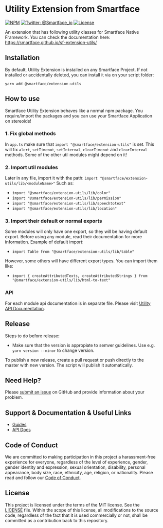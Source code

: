# Utility Extension from Smartface
[![NPM](https://img.shields.io/npm/v/@smartface/extension-utils?style=flat-square)](https://www.npmjs.com/package/@smartface/extension-utils)
[![Twitter: @Smartface_io](https://img.shields.io/badge/contact-@Smartface_io-blue.svg?style=flat)](https://twitter.com/smartface_io)
[![License](https://img.shields.io/badge/license-MIT-green.svg?style=flat)](https://raw.githubusercontent.com/smartface/sf-extension-utils/master/LICENSE)

An extension that has following utility classes for Smartface Native Framework. You can check the documentation here: https://smartface.github.io/sf-extension-utils/

## Installation
By default, Utility Extension is installed on any Smartface Project. If not installed or accidentally deleted, you can install it via on your script folder:
```shell
yarn add @smartface/extension-utils
```
## How to use
Smartface Utility Extension behaves like a normal npm package. You require/import the packages and you can use your Smartface Application on stereoids!
### 1. Fix global methods
In `app.ts` make sure that `import "@smartface/extension-utils"` is set. This will fix `alert`, `setTimeout`, `setInterval`, `clearTimeout` and `clearInterval` methods. Some of the other util modules might depend on it!
### 2. Import util modules
Later in any file, import it with the path: `import "@smartface/extension-utils/lib/<moduleName>"` Such as:
- `import "@smartface/extension-utils/lib/color"`
- `import "@smartface/extension-utils/lib/permission"`
- `import "@smartface/extension-utils/lib/speechtotext"`
- `import "@smartface/extension-utils/lib/location"`

### 3. Import their default or normal exports
Some modules will only have one export, so they will be having default export. Before using any module, read their documentation for more information.
Example of default import:
- `import Table from "@smartface/extension-utils/lib/table"`

However, some others will have different export types. You can import them like:
- `import { createAttributedTexts, createAttributedStrings } from "@smartface/extension-utils/lib/html-to-text"`

### API
For each module api documentation is in separate file. Please visit [Utility API Documentation](https://smartface.github.io/sf-extension-utils/).

## Release
Steps to do before release:
- Make sure that the version is appropiate to semver guidelines. Use e.g. `yarn version --minor` to change version.

To publish a new release, create a pull request or push directly to the master with new version. The script will publish it automatically.

## Need Help?

Please [submit an issue](https://github.com/smartface/sf-extension-utils/issues) on GitHub and provide information about your problem.

## Support & Documentation & Useful Links
- [Guides](https://docs.smartface.io/)
- [API Docs](http://ref.smartface.io/)

## Code of Conduct
We are committed to making participation in this project a harassment-free experience for everyone, regardless of the level of experience, gender, gender identity and expression, sexual orientation, disability, personal appearance, body size, race, ethnicity, age, religion, or nationality.
Please read and follow our [Code of Conduct](./CODE_OF_CONDUCT.md).

## License

This project is licensed under the terms of the MIT license. See the [LICENSE](./LICENSE) file. Within the scope of this license, all modifications to the source code, regardless of the fact that it is used commercially or not, shall be committed as a contribution back to this repository.

